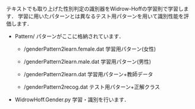 テキストでも取り上げた性別判定の識別器をWidrow-Hoffの学習則で学習します．
学習に用いたパターンとは異なるテスト用パターンを用いて識別性能を評価します．



- Pattern/
	パターンがここに格納されています．

	- /genderPattern2learn.female.dat
		学習用パターン(女性)

	- /genderPattern2learn.male.dat
		学習用パターン(男性)

	- /genderPattern2learn.dat
		学習用パターン+教師データ

	- /genderPattern2recog.dat
		テスト用パターン+正解クラス
                                
- WidrowHoff.Gender.py
	学習・識別を行います．
